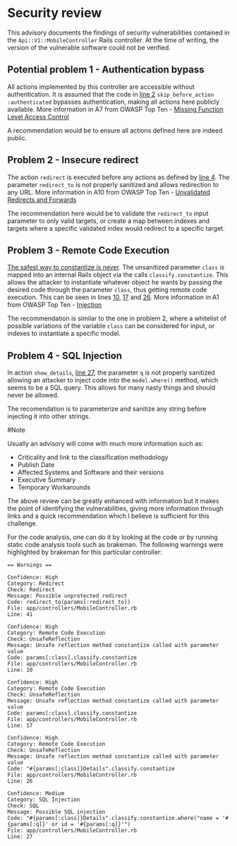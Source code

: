 # Security review

This advisory documents the findings of security vulnerabilities contained in the `Api::V1::MobileController` Rails controller. At the time of writing, the version of the vulnerable software could not be verified.

## Potential problem 1 - Authentication bypass

All actions implemented by this controller are accessible without authentication. It is assumed that the code in [line 2](./MobileController.rb#L2) `skip_before_action :authenticated` bypasses authentication, making all actions here publicly available. More information in A7 from OWASP Top Ten - [Missing Function Level Access Control](https://www.owasp.org/index.php/Top_10_2013-A7-Missing_Function_Level_Access_Control)

A recommendation would be to ensure all actions defined here are indeed public.

## Problem 2 - Insecure redirect

The action `redirect` is executed before any actions as defined by [line 4](./MobileController.rb#L4). The parameter `redirect_to` is not properly sanitized and allows redirection to any URL.	More information in A10 from OWASP Top Ten - [Unvalidated Redirects and Forwards](https://www.owasp.org/index.php/Top_10_2013-A10-Unvalidated_Redirects_and_Forwards)

The recommendation here would be to validate the `redirect_to` input parameter to only valid targets, or create a map between indexes and targets where a specific validated index would redirect to a specific target.

## Problem 3 - Remote Code Execution

[The safest way to constantize is never](http://gavinmiller.io/2016/the-safesty-way-to-constantize/). The unsanitized parameter `class` is mapped into an internal Rails object via the calls `classify.constantize`. This allows the attacker to instantiate whatever object he wants by passing the desired code through the parameter `class`, thus getting remote code execution. This can be seen in lines [10](./MobileController.rb#L10), [17](./MobileController.rb#L17) and [26](./MobileController.rb#L26). More information in A1 from OWASP Top Ten - [Injection](https://www.owasp.org/index.php/Top_10_2013-A1-Injection)

The recommendation is similar to the one in problem 2, where a whitelist of possible variations of the variable `class` can be considered for input, or indexes to instantiate a specific model.

## Problem 4 - SQL Injection

In action `show_details`, [line 27](./MobileController.rb#L27), the parameter `q` is not properly sanitized allowing an attacker to inject code into the `model.where()` method, which seems to be a SQL query. This allows for many nasty things and should never be allowed.

The recomendation is to parameterize and sanitize any string before injecting it into other strings.


#Note

Usually an advisory will come with much more information such as:

* Criticality and link to the classification methodology
* Publish Date
* Affected Systems and Software and their versions
* Executive Summary
* Temporary Workarounds

The above review can be greatly enhanced with information but it makes the point of identifying the vulnerabilities, giving more information through links and a quick recommendation which I believe is sufficient for this challenge.

For the code analysis, one can do it by looking at the code or by running static code analysis tools such as brakeman. The following warnings were highlighted by brakeman for this particular controller:

```  
== Warnings ==

Confidence: High
Category: Redirect
Check: Redirect
Message: Possible unprotected redirect
Code: redirect_to(params[:redirect_to])
File: app/controllers/MobileController.rb
Line: 41

Confidence: High
Category: Remote Code Execution
Check: UnsafeReflection
Message: Unsafe reflection method constantize called with parameter value
Code: params[:class].classify.constantize
File: app/controllers/MobileController.rb
Line: 10

Confidence: High
Category: Remote Code Execution
Check: UnsafeReflection
Message: Unsafe reflection method constantize called with parameter value
Code: params[:class].classify.constantize
File: app/controllers/MobileController.rb
Line: 17

Confidence: High
Category: Remote Code Execution
Check: UnsafeReflection
Message: Unsafe reflection method constantize called with parameter value
Code: "#{params[:class]}Details".classify.constantize
File: app/controllers/MobileController.rb
Line: 26

Confidence: Medium
Category: SQL Injection
Check: SQL 
Message: Possible SQL injection
Code: "#{params[:class]}Details".classify.constantize.where("name = '#{params[:q]}' or id = '#{params[:q]}'")
File: app/controllers/MobileController.rb
Line: 27

```
